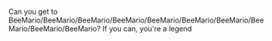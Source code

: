 Can you get to BeeMario/BeeMario/BeeMario/BeeMario/BeeMario/BeeMario/BeeMario/BeeMario/BeeMario/BeeMario? If you can, you're a legend
